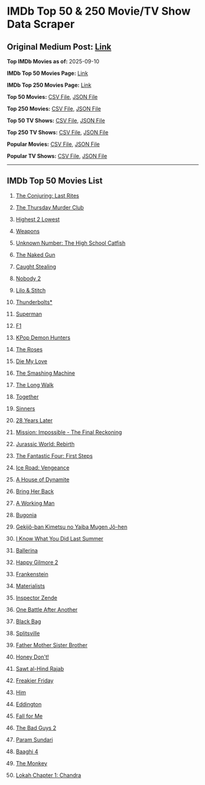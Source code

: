 # IMDb Top 50 & 250 Movie/TV Show Data Scraper

## Original Medium Post: [Link](https://medium.com/@nishantsahoo/which-movie-should-i-watch-5c83a3c0f5b1)

**Top IMDb Movies as of:** 2025-09-10

**IMDb Top 50 Movies Page:** [Link](https://www.imdb.com/search/title/?title_type=feature&release_date=2025-01-01,2025-12-31)

**IMDb Top 250 Movies Page:** [Link](https://www.imdb.com/chart/top/)

**Top 50 Movies:** [CSV File](/data/top50/movies.csv), [JSON File](/data/top50/movies.json)

**Top 250 Movies:** [CSV File](/data/top250/movies.csv), [JSON File](/data/top250/movies.json)

**Top 50 TV Shows:** [CSV File](/data/top50/shows.csv), [JSON File](/data/top50/shows.json)

**Top 250 TV Shows:** [CSV File](/data/top250/shows.csv), [JSON File](/data/top250/shows.json)

**Popular Movies:** [CSV File](/data/popular/movies.csv), [JSON File](/data/popular/movies.json)

**Popular TV Shows:** [CSV File](/data/popular/shows.csv), [JSON File](/data/popular/shows.json)

---

## IMDb Top 50 Movies List

1. [The Conjuring: Last Rites](https://www.imdb.com/title/tt22898462/)

2. [The Thursday Murder Club](https://www.imdb.com/title/tt12001534/)

3. [Highest 2 Lowest](https://www.imdb.com/title/tt31194612/)

4. [Weapons](https://www.imdb.com/title/tt26581740/)

5. [Unknown Number: The High School Catfish](https://www.imdb.com/title/tt37674426/)

6. [The Naked Gun](https://www.imdb.com/title/tt3402138/)

7. [Caught Stealing](https://www.imdb.com/title/tt1493274/)

8. [Nobody 2](https://www.imdb.com/title/tt28996126/)

9. [Lilo & Stitch](https://www.imdb.com/title/tt11655566/)

10. [Thunderbolts\*](https://www.imdb.com/title/tt20969586/)

11. [Superman](https://www.imdb.com/title/tt5950044/)

12. [F1](https://www.imdb.com/title/tt16311594/)

13. [KPop Demon Hunters](https://www.imdb.com/title/tt14205554/)

14. [The Roses](https://www.imdb.com/title/tt31973693/)

15. [Die My Love](https://www.imdb.com/title/tt9362736/)

16. [The Smashing Machine](https://www.imdb.com/title/tt11214558/)

17. [The Long Walk](https://www.imdb.com/title/tt10374610/)

18. [Together](https://www.imdb.com/title/tt31184028/)

19. [Sinners](https://www.imdb.com/title/tt31193180/)

20. [28 Years Later](https://www.imdb.com/title/tt10548174/)

21. [Mission: Impossible - The Final Reckoning](https://www.imdb.com/title/tt9603208/)

22. [Jurassic World: Rebirth](https://www.imdb.com/title/tt31036941/)

23. [The Fantastic Four: First Steps](https://www.imdb.com/title/tt10676052/)

24. [Ice Road: Vengeance](https://www.imdb.com/title/tt27621210/)

25. [A House of Dynamite](https://www.imdb.com/title/tt32376165/)

26. [Bring Her Back](https://www.imdb.com/title/tt32246771/)

27. [A Working Man](https://www.imdb.com/title/tt9150192/)

28. [Bugonia](https://www.imdb.com/title/tt12300742/)

29. [Gekijô-ban Kimetsu no Yaiba Mugen Jô-hen](https://www.imdb.com/title/tt32820897/)

30. [I Know What You Did Last Summer](https://www.imdb.com/title/tt4045450/)

31. [Ballerina](https://www.imdb.com/title/tt7181546/)

32. [Happy Gilmore 2](https://www.imdb.com/title/tt31868189/)

33. [Frankenstein](https://www.imdb.com/title/tt1312221/)

34. [Materialists](https://www.imdb.com/title/tt30253473/)

35. [Inspector Zende](https://www.imdb.com/title/tt35076553/)

36. [One Battle After Another](https://www.imdb.com/title/tt30144839/)

37. [Black Bag](https://www.imdb.com/title/tt30988739/)

38. [Splitsville](https://www.imdb.com/title/tt33247023/)

39. [Father Mother Sister Brother](https://www.imdb.com/title/tt31189315/)

40. [Honey Don't!](https://www.imdb.com/title/tt30645201/)

41. [Sawt al-Hind Rajab](https://www.imdb.com/title/tt36943034/)

42. [Freakier Friday](https://www.imdb.com/title/tt31956415/)

43. [Him](https://www.imdb.com/title/tt20990442/)

44. [Eddington](https://www.imdb.com/title/tt31176520/)

45. [Fall for Me](https://www.imdb.com/title/tt32543884/)

46. [The Bad Guys 2](https://www.imdb.com/title/tt30017619/)

47. [Param Sundari](https://www.imdb.com/title/tt33996113/)

48. [Baaghi 4](https://www.imdb.com/title/tt6203702/)

49. [The Monkey](https://www.imdb.com/title/tt27714946/)

50. [Lokah Chapter 1: Chandra](https://www.imdb.com/title/tt33372494/)

